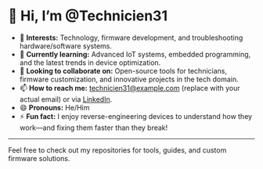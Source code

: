 # 👋 Hi, I’m @Technicien31

- 👀 **Interests:** Technology, firmware development, and troubleshooting hardware/software systems.
- 🌱 **Currently learning:** Advanced IoT systems, embedded programming, and the latest trends in device optimization.
- 💞️ **Looking to collaborate on:** Open-source tools for technicians, firmware customization, and innovative projects in the tech domain.
- 📫 **How to reach me:** technicien31@example.com (replace with your actual email) or via [LinkedIn](https://www.linkedin.com/in/technicien31/).
- 😄 **Pronouns:** He/Him
- ⚡ **Fun fact:** I enjoy reverse-engineering devices to understand how they work—and fixing them faster than they break!

---

Feel free to check out my repositories for tools, guides, and custom firmware solutions.

<!---
Technicien31/Technicien31 is a ✨ special ✨ repository because its `README.md` (this file) appears on your GitHub profile.
You can click the Preview link to take a look at your changes.
--->
